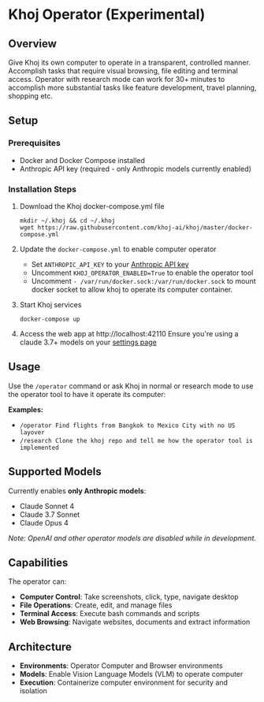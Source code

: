 # Khoj Operator (Experimental)

## Overview
Give Khoj its own computer to operate in a transparent, controlled manner. Accomplish tasks that require visual browsing, file editing and terminal access. Operator with research mode can work for 30+ minutes to accomplish more substantial tasks like feature development, travel planning, shopping etc.

## Setup

### Prerequisites
- Docker and Docker Compose installed
- Anthropic API key (required - only Anthropic models currently enabled)

### Installation Steps
1. Download the Khoj docker-compose.yml file
    ```shell
    mkdir ~/.khoj && cd ~/.khoj
    wget https://raw.githubusercontent.com/khoj-ai/khoj/master/docker-compose.yml
    ```

2. Update the `docker-compose.yml` to enable computer operator
    - Set `ANTHROPIC_API_KEY` to your [Anthropic API key](https://console.anthropic.com/settings/keys)
    - Uncomment `KHOJ_OPERATOR_ENABLED=True` to enable the operator tool
    - Uncomment `- /var/run/docker.sock:/var/run/docker.sock` to mount docker socket to allow khoj to operate its computer container.

3. Start Khoj services
    ```shell
    docker-compose up
    ```

4. Access the web app at http://localhost:42110
   Ensure you're using a claude 3.7+ models on your [settings page](http://localhost:42110/settings)

## Usage
Use the `/operator` command or ask Khoj in normal or research mode to use the operator tool to have it operate its computer:

**Examples:**
- `/operator Find flights from Bangkok to Mexico City with no US layover`
- `/research Clone the khoj repo and tell me how the operator tool is implemented`

## Supported Models

Currently enables **only Anthropic models**:
- Claude Sonnet 4
- Claude 3.7 Sonnet
- Claude Opus 4

*Note: OpenAI and other operator models are disabled while in development.*

## Capabilities

The operator can:
- **Computer Control**: Take screenshots, click, type, navigate desktop
- **File Operations**: Create, edit, and manage files
- **Terminal Access**: Execute bash commands and scripts
- **Web Browsing**: Navigate websites, documents and extract information

## Architecture

- **Environments**: Operator Computer and Browser environments
- **Models**: Enable Vision Language Models (VLM) to operate computer
- **Execution**: Containerize computer environment for security and isolation
